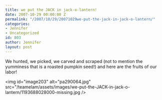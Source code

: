 ```yaml
---
title: we put the JACK in jack-o-lantern!
date: 2007-10-29 00:00:00 Z
permalink: "/2007/10/29/20071029we-put-the-jack-in-jack-o-lantern/"
categories:
- Jennifer
- Uncategorized
id: 803
author: Jennifer
layout: post
---
```


We hunted, we picked, we carved and scraped (not to mention the yumminess that is a roasted pumpkin seed!) and here are the fruits of our labor!

<img id="image203" alt="pa290064.jpg" src="/teamelam/assets/images/we-put-the-JACK-in-jack-o-lantern/1193688028000-missing.jpg />

